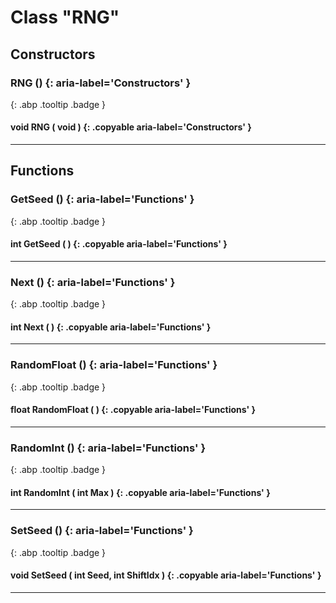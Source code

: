 # Class "RNG"
## Constructors
### RNG () {: aria-label='Constructors' }
[ ](#){: .abp .tooltip .badge }
#### void RNG ( void ) {: .copyable aria-label='Constructors' }

___ 
## Functions
### GetSeed () {: aria-label='Functions' }
[ ](#){: .abp .tooltip .badge }
#### int GetSeed ( ) {: .copyable aria-label='Functions' }

___ 
### Next () {: aria-label='Functions' }
[ ](#){: .abp .tooltip .badge }
#### int Next ( ) {: .copyable aria-label='Functions' }

___ 
### RandomFloat () {: aria-label='Functions' }
[ ](#){: .abp .tooltip .badge }
#### float RandomFloat ( ) {: .copyable aria-label='Functions' }

___ 
### RandomInt () {: aria-label='Functions' }
[ ](#){: .abp .tooltip .badge }
#### int RandomInt ( int Max ) {: .copyable aria-label='Functions' }

___ 
### SetSeed () {: aria-label='Functions' }
[ ](#){: .abp .tooltip .badge }
#### void SetSeed ( int Seed, int ShiftIdx ) {: .copyable aria-label='Functions' }

___ 
